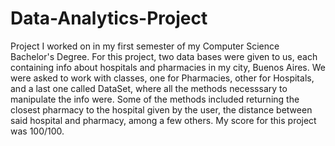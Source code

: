 # Data-Analytics-Project
Project I worked on in my first semester of my Computer Science Bachelor's Degree.
For this project, two data bases were given to us, each containing info about hospitals and pharmacies in my city, Buenos Aires. We were asked to work with classes, one for Pharmacies, other for Hospitals, and a last one called DataSet, where all the methods necesssary to manipulate the info were. Some of the methods included returning the closest pharmacy to the hospital given by the user, the distance between said hospital and pharmacy, among a few others. My score for this project was 100/100.
